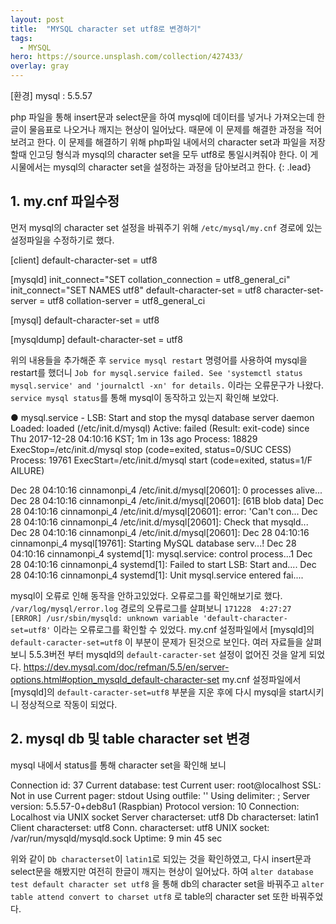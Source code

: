 ```yaml
---
layout: post
title:  "MYSQL character set utf8로 변경하기"
tags:
  - MYSQL
hero: https://source.unsplash.com/collection/427433/
overlay: gray
---
```

[환경]
mysql : 5.5.57

php 파일을 통해 insert문과 select문을 하여 mysql에 데이터를 넣거나 가져오는데 한글이 물음표로 나오거나 깨지는 현상이 일어났다. 때문에 이 문제를 해결한 과정을 적어보려고 한다. 이 문제를 해결하기 위해 php파일 내에서의 character set과 파일을 저장할때 인고딩 형식과 mysql의 character set을 모두 utf8로 통일시켜줘야 한다. 이 게시물에서는 mysql의 character set을 설정하는 과정을 담아보려고 한다.
{: .lead}

## 1. my.cnf 파일수정

먼저 mysql의 character set 설정을 바꿔주기 위해 `/etc/mysql/my.cnf` 경로에 있는 설정파일을 수정하기로 했다.


[client]
default-character-set = utf8

[mysqld]
init_connect="SET collation_connection = utf8_general_ci"
init_connect="SET NAMES utf8"
default-character-set = utf8
character-set-server = utf8
collation-server = utf8_general_ci

[mysql]
default-character-set = utf8

[mysqldump]
default-character-set = utf8


위의 내용들을 추가해준 후 `service mysql restart` 명령어를 사용하여 mysql을 restart를 했더니
`Job for mysql.service failed. See 'systemctl status mysql.service' and 'journalctl -xn' for details.`
이라는 오류문구가 나왔다. `service mysql status`를 통해 mysql이 동작하고 있는지 확인해 보았다.


● mysql.service - LSB: Start and stop the mysql database server daemon
   Loaded: loaded (/etc/init.d/mysql)
   Active: failed (Result: exit-code) since Thu 2017-12-28 04:10:16 KST; 1m                                                                                  in 13s ago
  Process: 18829 ExecStop=/etc/init.d/mysql stop (code=exited, status=0/SUC                                                                                  CESS)
  Process: 19761 ExecStart=/etc/init.d/mysql start (code=exited, status=1/F                                                                                  AILURE)

Dec 28 04:10:16 cinnamonpi_4 /etc/init.d/mysql[20601]: 0 processes alive...
Dec 28 04:10:16 cinnamonpi_4 /etc/init.d/mysql[20601]: [61B blob data]
Dec 28 04:10:16 cinnamonpi_4 /etc/init.d/mysql[20601]: error: 'Can't con...
Dec 28 04:10:16 cinnamonpi_4 /etc/init.d/mysql[20601]: Check that mysqld...
Dec 28 04:10:16 cinnamonpi_4 /etc/init.d/mysql[20601]:
Dec 28 04:10:16 cinnamonpi_4 mysql[19761]: Starting MySQL database serv...!
Dec 28 04:10:16 cinnamonpi_4 systemd[1]: mysql.service: control process...1
Dec 28 04:10:16 cinnamonpi_4 systemd[1]: Failed to start LSB: Start and....
Dec 28 04:10:16 cinnamonpi_4 systemd[1]: Unit mysql.service entered fai....


mysql이 오류로 인해 동작을 안하고있었다. 오류로그를 확인해보기로 했다.
`/var/log/mysql/error.log` 경로의 오류로그를 살펴보니
`171228  4:27:27 [ERROR] /usr/sbin/mysqld: unknown variable 'default-character-set=utf8'` 이라는 오류로그를 확인할 수 있었다.
my.cnf 설정파일에서 [mysqld]의 `default-caracter-set=utf8` 이 부분이 문제가 된것으로 보인다.
여러 자료들을 살펴보니 5.5.3버전 부터 mysqld의 `default-caracter-set` 설정이 없어진 것을 알게 되었다.
https://dev.mysql.com/doc/refman/5.5/en/server-options.html#option_mysqld_default-character-set
my.cnf 설정파일에서 [mysqld]의 `default-caracter-set=utf8` 부분을 지운 후에 다시 mysql을 start시키니 정상적으로 작동이 되었다.


## 2. mysql db 및 table character set 변경

mysql 내에서 status를 통해 character set을 확인해 보니


Connection id:          37
Current database:       test
Current user:           root@localhost
SSL:                    Not in use
Current pager:          stdout
Using outfile:          ''
Using delimiter:        ;
Server version:         5.5.57-0+deb8u1 (Raspbian)
Protocol version:       10
Connection:             Localhost via UNIX socket
Server characterset:    utf8
Db     characterset:    latin1
Client characterset:    utf8
Conn.  characterset:    utf8
UNIX socket:            /var/run/mysqld/mysqld.sock
Uptime:                 9 min 45 sec


위와 같이 `Db characterset`이 `latin1`로 되있는 것을 확인하였고, 다시 insert문과 select문을 해봤지만 여전히 한글이 깨지는 현상이 일어났다.
하여 `alter database test default character set utf8` 을 통해 db의 character set을 바꿔주고 `alter table attend convert to charset utf8` 로 table의 character set 또한 바꿔주었다.
